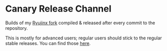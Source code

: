 # Canary Release Channel

Builds of my [Ryujinx fork](https://ryujinx.app) compiled &amp; released after every commit to the repository.

This is mostly for advanced users; regular users should stick to the regular stable releases. You can find those [here](https://github.com/iurehg8uetgyh8ui5e/sr).
